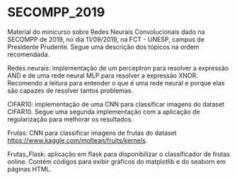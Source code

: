 # SECOMPP_2019
Material do minicurso sobre Redes Neurais Convolucionais dado na SECOMPP de 2019, no dia 11/09/2019, na FCT - UNESP, campus de Presidente Prudente. Segue uma descrição dos tópicos na ordem recomendada.

Redes neurais: implementação de um perceptron para resolver a expressão AND e de uma rede neural MLP para resolver a expressão XNOR. Recomendo a leitura para entender o que é uma rede neural e porque elas são capazes de resolver tantos problemas.

CIFAR10: implementação de uma CNN para classificar imagens do dataset CIFAR10. Segue uma segunda implementação com a aplicação de regularização  para melhorar os resultados.

Frutas: CNN para classificar imagens de frutas do dataset https://www.kaggle.com/moltean/fruits/kernels.

Frutas_Flask: aplicação em flask para disponibilizar o classificador de frutas online. Contém códigos para exibir gráficos do matplotlib e do seaborn em páginas HTML.
